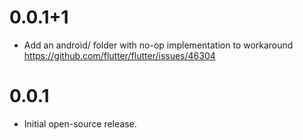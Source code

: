 # 0.0.1+1

* Add an android/ folder with no-op implementation to workaround https://github.com/flutter/flutter/issues/46304
# 0.0.1

* Initial open-source release.

